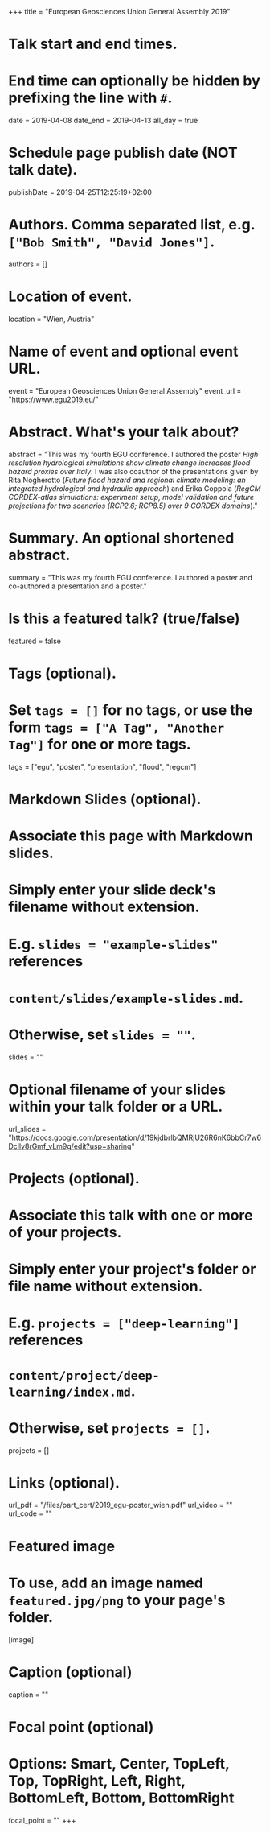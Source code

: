 +++
title = "European Geosciences Union General Assembly 2019"

# Talk start and end times.
#   End time can optionally be hidden by prefixing the line with `#`.
date = 2019-04-08
date_end = 2019-04-13
all_day = true

# Schedule page publish date (NOT talk date).
publishDate = 2019-04-25T12:25:19+02:00

# Authors. Comma separated list, e.g. `["Bob Smith", "David Jones"]`.
authors = []

# Location of event.
location = "Wien, Austria"

# Name of event and optional event URL.
event = "European Geosciences Union General Assembly"
event_url = "https://www.egu2019.eu/"

# Abstract. What's your talk about?
abstract = "This was my fourth EGU conference. I authored the poster _High resolution hydrological simulations show climate change increases flood hazard proxies over Italy_. I was also coauthor of the presentations given by Rita Nogherotto (_Future flood hazard and regional climate modeling: an integrated hydrological and hydraulic approach_) and Erika Coppola (_RegCM CORDEX-atlas simulations: experiment setup, model validation and future projections for two scenarios (RCP2.6; RCP8.5) over 9 CORDEX domains_)."

# Summary. An optional shortened abstract.
summary = "This was my fourth EGU conference. I authored a poster and co-authored a presentation and a poster."

# Is this a featured talk? (true/false)
featured = false

# Tags (optional).
#   Set `tags = []` for no tags, or use the form `tags = ["A Tag", "Another Tag"]` for one or more tags.
tags = ["egu", "poster", "presentation", "flood", "regcm"]

# Markdown Slides (optional).
#   Associate this page with Markdown slides.
#   Simply enter your slide deck's filename without extension.
#   E.g. `slides = "example-slides"` references 
#   `content/slides/example-slides.md`.
#   Otherwise, set `slides = ""`.
slides = ""

# Optional filename of your slides within your talk folder or a URL.
url_slides = "https://docs.google.com/presentation/d/19kjdbrlbQMRjU26R6nK6bbCr7w6Dcllv8rGmf_vLm9g/edit?usp=sharing"

# Projects (optional).
#   Associate this talk with one or more of your projects.
#   Simply enter your project's folder or file name without extension.
#   E.g. `projects = ["deep-learning"]` references 
#   `content/project/deep-learning/index.md`.
#   Otherwise, set `projects = []`.
projects = []

# Links (optional).
url_pdf = "/files/part_cert/2019_egu-poster_wien.pdf"
url_video = ""
url_code = ""

# Featured image
# To use, add an image named `featured.jpg/png` to your page's folder. 
[image]
  # Caption (optional)
  caption = ""

  # Focal point (optional)
  # Options: Smart, Center, TopLeft, Top, TopRight, Left, Right, BottomLeft, Bottom, BottomRight
  focal_point = ""
+++
